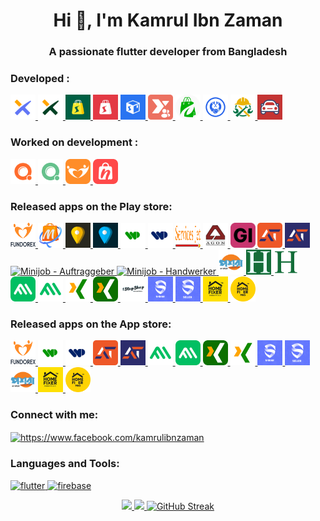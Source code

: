<h1 align="center">Hi 👋, I'm Kamrul Ibn Zaman</h1>
<h3 align="center">A passionate flutter developer from Bangladesh</h3>

<h3 align="left">Developed :</h3>
<p align="left">
 <a href="https://codecanyon.net/item/freelancer-flutter-mobile-app-xilancer-freelancer-marketplace-platform/49913337" target="_blank" rel="noreferrer"> <img src="https://github.com/KamrulIbnZaman/KamrulIbnZaman/blob/main/assets/xilancer-freelancer.webp" alt="Xilancer" width="40" height="40"/> </a>
 <a href="https://codecanyon.net/item/client-flutter-mobile-app-xilancer-freelancer-marketplace-platform/51899615" target="_blank" rel="noreferrer"> <img src="https://github.com/KamrulIbnZaman/KamrulIbnZaman/blob/main/assets/xilancer-client.webp" alt="Xilancer Client" width="40" height="40"/> </a>
 <a href="https://codecanyon.net/item/safecart-ecommerce-customer-mobile-app/49481701?s_rank=6" target="_blank" rel="noreferrer"> <img src="https://github.com/KamrulIbnZaman/KamrulIbnZaman/blob/main/assets/safecart.webp" alt="Safecart" width="40" height="40"/> </a>
 <a href="https://codecanyon.net/item/vendor-app-safecart-ecommerce-platform/49481922?s_rank=5" target="_blank" rel="noreferrer"> <img src="https://raw.githubusercontent.com/KamrulIbnZaman/KamrulIbnZaman/refs/heads/main/assets/vendor.webp" alt="Safecart vendor" width="40" height="40"/> </a>
 <a href="https://codecanyon.net/item/delivery-man-app-safecart-ecommerce-platform/49485907?s_rank=4" target="_blank" rel="noreferrer"> <img src="https://raw.githubusercontent.com/KamrulIbnZaman/KamrulIbnZaman/refs/heads/main/assets/delivery-man.webp" alt="Safecart delivery man" width="40" height="40"/> </a>
 <a href="https://play.google.com/store/apps/details?id=com.xgenious.xteam" target="_blank" rel="noreferrer"> <img src="https://github.com/KamrulIbnZaman/KamrulIbnZaman/blob/main/assets/xteam.webp" alt="xTeam" width="40" height="40"/> </a>
 <a href="https://codecanyon.net/item/grenmart-laravel-ecommerce-shop-flutter-app/40188895?s_rank=13" target="_blank" rel="noreferrer"> <img src="https://raw.githubusercontent.com/KamrulIbnZaman/KamrulIbnZaman/refs/heads/main/assets/grenmart.png" alt="Grenmart" width="40" height="40"/> </a>
 <a href="https://play.google.com/store/apps/details?id=com.xgenious.prohandy_client" target="_blank" rel="noreferrer"> <img src="https://github.com/KamrulIbnZaman/KamrulIbnZaman/blob/main/assets/prohandy.png" alt="Prohandy" width="40" height="40"/> </a>
 <a href="https://play.google.com/store/apps/details?id=com.xgenious.prohandy_provider" target="_blank" rel="noreferrer"> <img src="https://github.com/KamrulIbnZaman/KamrulIbnZaman/blob/main/assets/prohandy-pro.png" alt="Prohandy Pro" width="40" height="40"/> </a>
 <a href="https://play.google.com/store/apps/details?id=com.xgenious.car_service" target="_blank" rel="noreferrer"> <img src="https://github.com/KamrulIbnZaman/KamrulIbnZaman/blob/main/assets/GoCar.png" alt="GoCar" width="40" height="40"/> </a>
</p>

<h3 align="left">Worked on development :</h3>
<p align="left">
<a href="https://codecanyon.net/item/qixer-multivendor-on-demand-service-marketplace-and-service-finder-buyer-app/38154133?s_rank=21" target="_blank" rel="noreferrer"> <img src="https://raw.githubusercontent.com/KamrulIbnZaman/KamrulIbnZaman/refs/heads/main/assets/qixer.webp" alt="Qixer" width="40" height="40"/> </a>
<a href="https://codecanyon.net/item/qixer-multivendor-on-demand-service-marketplace-seller-app/39013880?s_rank=17" target="_blank" rel="noreferrer"> <img src="https://raw.githubusercontent.com/KamrulIbnZaman/KamrulIbnZaman/refs/heads/main/assets/qixer-seller.webp" alt="Qixer Seller" width="40" height="40"/> </a>
<a href="https://codecanyon.net/item/crowdfunding-platform-flutter-mobile-app-fundorex/39675422?s_rank=14" target="_blank" rel="noreferrer"> <img src="https://raw.githubusercontent.com/KamrulIbnZaman/KamrulIbnZaman/refs/heads/main/assets/fundorex.webp" alt="Fundorex" width="40" height="40"/> </a>
<a href="https://codecanyon.net/item/nazmart-tenant-shop-flutter-mobile-app/45385600?s_rank=11" target="_blank" rel="noreferrer"> <img src="https://raw.githubusercontent.com/KamrulIbnZaman/KamrulIbnZaman/refs/heads/main/assets/nazmart.webp" alt="Nazmart" width="40" height="40"/> </a>
</p>


<h3 align="left">Released apps on the Play store:</h3> 
<p align="left">
  
<p align="left"> <a href="https://play.google.com/store/apps/details?id=com.fiveTwoFund.app" target="_blank" rel="noreferrer"> <img src="https://github.com/KamrulIbnZaman/KamrulIbnZaman/blob/main/assets/52fund.png" alt="five and two fund" width="40" height="40"/> </a>
  <a href="https://play.google.com/store/apps/details?id=com.xgenious.shopmart" target="_blank" rel="noreferrer"> <img src="https://github.com/KamrulIbnZaman/KamrulIbnZaman/blob/main/assets/mobiq.png" alt="MobiQ" width="40" height="40"/> </a>
<a href="https://play.google.com/store/apps/details?id=com.beefinder.es" target="_blank" rel="noreferrer"> <img src="https://raw.githubusercontent.com/KamrulIbnZaman/KamrulIbnZaman/refs/heads/main/assets/beefinder.webp" alt="BeeFinder - Ayuda a domicilio" width="40" height="40"/> </a>
<a href="https://play.google.com/store/apps/details?id=com.beefinder_profesional.es" target="_blank" rel="noreferrer"> <img src="https://raw.githubusercontent.com/KamrulIbnZaman/KamrulIbnZaman/refs/heads/main/assets/beefinder-pro.webp" alt="BeeFinder Profesionales" width="40" height="40"/> </a>
<a href="https://play.google.com/store/apps/details?id=ng.workpeople.app" target="_blank" rel="noreferrer"> <img src="https://raw.githubusercontent.com/KamrulIbnZaman/KamrulIbnZaman/refs/heads/main/assets/Workpeople.webp" alt="Workpeople" width="40" height="40"/> </a>
<a href="https://play.google.com/store/apps/details?id=ng.workpeople.pro" target="_blank" rel="noreferrer"> <img src="https://raw.githubusercontent.com/KamrulIbnZaman/KamrulIbnZaman/refs/heads/main/assets/Workpeople Pro.webp" alt="Workpeople Pro" width="40" height="40"/> </a>
<a href="https://play.google.com/store/apps/details?id=com.ondemand.servicesjet" target="_blank" rel="noreferrer"> <img src="https://raw.githubusercontent.com/KamrulIbnZaman/KamrulIbnZaman/refs/heads/main/assets/services-jet.png" alt="Services Jet" width="40" height="40"/> </a>
<a href="https://play.google.com/store/apps/details?id=com.agonworkman.app" target="_blank" rel="noreferrer"> <img src="https://raw.githubusercontent.com/KamrulIbnZaman/KamrulIbnZaman/refs/heads/main/assets/agon-workman.webp" alt="Agon Workman" width="40" height="40"/> </a>
<a href="https://give-me.pt" target="_blank" rel="noreferrer"> <img src="https://github.com/KamrulIbnZaman/KamrulIbnZaman/blob/main/assets/giveme.png" alt="GIVEPY" width="40" height="40"/> </a>
<a href="https://play.google.com/store/apps/details?id=com.agenttasker.client" target="_blank" rel="noreferrer"> <img src="https://raw.githubusercontent.com/KamrulIbnZaman/KamrulIbnZaman/refs/heads/main/assets/agenttasker.png" alt="Client by AgentTasker" width="40" height="40"/> </a>
<a href="https://play.google.com/store/apps/details?id=com.agenttasker.tasker" target="_blank" rel="noreferrer"> <img src="https://raw.githubusercontent.com/KamrulIbnZaman/KamrulIbnZaman/refs/heads/main/assets/agenttasker-tasker.png" alt="Tasker by AgentTasker" width="40" height="40"/> </a>
<a href="https://play.google.com/store/apps/details?id=de.rentnerminijob" target="_blank" rel="noreferrer"> <img src="https://github.com/KamrulIbnZaman/KamrulIbnZaman/blob/main/assets/minijob-buyer.png" alt="Minijob - Auftraggeber" width="40" height="40"/> </a>
<a href="https://play.google.com/store/apps/details?id=de.rentnerminijob.handwerker" target="_blank" rel="noreferrer"> <img src="https://github.com/KamrulIbnZaman/KamrulIbnZaman/blob/main/assets/image.png" alt="Minijob - Handwerker" width="40" height="40"/> </a>
<a href="https://play.google.com/store/apps/details?id=com.poshorabd.proedge" target="_blank" rel="noreferrer"> <img src="https://github.com/KamrulIbnZaman/KamrulIbnZaman/blob/main/assets/poshora.png" alt="Poshora" width="40" height="40"/> </a>
<a href="https://play.google.com/store/apps/details?id=com.hudumia.client" target="_blank" rel="noreferrer"> <img src="https://github.com/KamrulIbnZaman/KamrulIbnZaman/blob/main/assets/hudumia-client.png" alt="Hudumia" width="40" height="40"/> </a>
<a href="https://play.google.com/store/apps/details?id=com.hudumia.provider" target="_blank" rel="noreferrer"> <img src="https://github.com/KamrulIbnZaman/KamrulIbnZaman/blob/main/assets/hudumia-provider.png" alt="Hudumia Provider" width="40" height="40"/> </a>
<a href="https://play.google.com/store/apps/details?id=com.mvxdigital.freelancer" target="_blank" rel="noreferrer"> <img src="https://github.com/KamrulIbnZaman/KamrulIbnZaman/blob/main/assets/mvx-freelancer.png" alt="MVXDIGITAL- Freelander Service" width="40" height="40"/> </a>
<a href="https://play.google.com/store/apps/details?id=com.mvxdigital.client" target="_blank" rel="noreferrer"> <img src="https://github.com/KamrulIbnZaman/KamrulIbnZaman/blob/main/assets/mvx-client.png" alt="MVXDIGITAL - Client Service" width="40" height="40"/> </a>
<a href="https://play.google.com/store/apps/details?id=com.kunative.app" target="_blank" rel="noreferrer"> <img src="https://github.com/KamrulIbnZaman/KamrulIbnZaman/blob/main/assets/kunative-freelancer.png" alt="Kunative - freelancer" width="40" height="40"/> </a>
<a href="https://play.google.com/store/apps/details?id=com.kunative.client_app" target="_blank" rel="noreferrer"> <img src="https://github.com/KamrulIbnZaman/KamrulIbnZaman/blob/main/assets/kunative-client.png" alt="Kunative - client" width="40" height="40"/> </a>
<a href="https://play.google.com/store/apps/details?id=com.onestopshop.vendor" target="_blank" rel="noreferrer"> <img src="https://github.com/KamrulIbnZaman/KamrulIbnZaman/blob/main/assets/1stopshopvendor.png" alt="1 Stop Shop Vendor" width="40" height="40"/> </a>
<a href="https://play.google.com/store/apps/details?id=com.snickr.app" target="_blank" rel="noreferrer"> <img src="https://github.com/KamrulIbnZaman/KamrulIbnZaman/blob/main/assets/snickr_buyer.png" alt="SnickR" width="40" height="40"/> </a>
<a href="https://play.google.com/store/apps/details?id=in.snickr.app" target="_blank" rel="noreferrer"> <img src="https://github.com/KamrulIbnZaman/KamrulIbnZaman/blob/main/assets/snickr_seller.png" alt="SnickR Seller" width="40" height="40"/> </a>
<a href="https://play.google.com/store/apps/details?id=com.homefixermarketplace.app" target="_blank" rel="noreferrer"> <img src="https://github.com/KamrulIbnZaman/KamrulIbnZaman/blob/main/assets/home-fixer.png" alt="Home Fixer" width="40" height="40"/> </a>
<a href="https://play.google.com/store/apps/details?id=com.homefixermarketplace.pro" target="_blank" rel="noreferrer"> <img src="https://github.com/KamrulIbnZaman/KamrulIbnZaman/blob/main/assets/home-fixer-pro.png" alt="Home Fixer Pro" width="40" height="40"/> </a>

</p>

<h3 align="left">Released apps on the App store:</h3> 
<p align="left">
  
<p align="left"> <a href="https://apps.apple.com/in/app/five-and-two-fund/id6443989537" target="_blank" rel="noreferrer"> <img src="https://github.com/KamrulIbnZaman/KamrulIbnZaman/blob/main/assets/52fund.png" alt="five and two fund" width="40" height="40"/> </a>
<!-- workpeople -->
<a href="https://apps.apple.com/us/app/workpeople/id6476810230" target="_blank" rel="noreferrer"> <img src="https://raw.githubusercontent.com/KamrulIbnZaman/KamrulIbnZaman/refs/heads/main/assets/Workpeople.webp" alt="Workpeople" width="40" height="40"/> </a>
<a href="https://apps.apple.com/us/app/workpeople-pro/id6476810160" target="_blank" rel="noreferrer"> <img src="https://raw.githubusercontent.com/KamrulIbnZaman/KamrulIbnZaman/refs/heads/main/assets/Workpeople Pro.webp" alt="Workpeople Pro" width="40" height="40"/> </a>
<!-- agenttasker -->
<a href="https://apps.apple.com/us/app/client-by-agenttasker/id6475639769" target="_blank" rel="noreferrer"> <img src="https://raw.githubusercontent.com/KamrulIbnZaman/KamrulIbnZaman/refs/heads/main/assets/agenttasker.png" alt="Client by AgentTasker" width="40" height="40"/> </a>
<a href="https://apps.apple.com/us/app/tasker-by-agenttasker/id6475639952" target="_blank" rel="noreferrer"> <img src="https://raw.githubusercontent.com/KamrulIbnZaman/KamrulIbnZaman/refs/heads/main/assets/agenttasker-tasker.png" alt="Tasker by AgentTasker" width="40" height="40"/> </a>
<a href="https://apps.apple.com/us/app/mvxdigital-client-service/id6739973563" target="_blank" rel="noreferrer"> <img src="https://github.com/KamrulIbnZaman/KamrulIbnZaman/blob/main/assets/mvx-client.png" alt="MVXDIGITAL Client Service" width="40" height="40"/> </a>
<a href="https://apps.apple.com/us/app/mvxdigital-freelancer-service/id6739973380" target="_blank" rel="noreferrer"> <img src="https://github.com/KamrulIbnZaman/KamrulIbnZaman/blob/main/assets/mvx-freelancer.png" alt="MVXDIGITAL Freelancer Service" width="40" height="40"/> </a>
<a href="https://apps.apple.com/us/app/kunative-pour-clients/id6744265273" target="_blank" rel="noreferrer"> <img src="https://github.com/KamrulIbnZaman/KamrulIbnZaman/blob/main/assets/kunative-client.png" alt="Kunative pour Clients" width="40" height="40"/> </a>
<a href="https://apps.apple.com/us/app/kunative-pour-freelances/id6744265267" target="_blank" rel="noreferrer"> <img src="https://github.com/KamrulIbnZaman/KamrulIbnZaman/blob/main/assets/kunative-freelancer.png" alt="Kunative pour Clients" width="40" height="40"/> </a>
<a href="https://apps.apple.com/us/app/snickr/id6746753132" target="_blank" rel="noreferrer"> <img src="https://github.com/KamrulIbnZaman/KamrulIbnZaman/blob/main/assets/snickr_buyer.png" alt="SnickR" width="40" height="40"/> </a>
<a href="https://apps.apple.com/us/app/snickr-seller/id6746798655" target="_blank" rel="noreferrer"> <img src="https://github.com/KamrulIbnZaman/KamrulIbnZaman/blob/main/assets/snickr_seller.png" alt="SnickR Seller" width="40" height="40"/> </a>
<!-- poshora -->
<a href="https://apps.apple.com/us/app/poshora-app/id6642673369" target="_blank" rel="noreferrer"> <img src="https://github.com/KamrulIbnZaman/KamrulIbnZaman/blob/main/assets/poshora.png" alt="Poshora App" width="40" height="40"/> </a>
<a href="https://apps.apple.com/us/app/home-fixer-marketplace/id6747962977" target="_blank" rel="noreferrer"> <img src="https://github.com/KamrulIbnZaman/KamrulIbnZaman/blob/main/assets/home-fixer.png" alt="Home Fixer" width="40" height="40"/> </a>
<a href="https://apps.apple.com/us/app/home-fixer-marketplace-pro/id6748271768" target="_blank" rel="noreferrer"> <img src="https://github.com/KamrulIbnZaman/KamrulIbnZaman/blob/main/assets/home-fixer-pro.png" alt="Home Fixer Pro" width="40" height="40"/> </a>

</p>

  

<h3 align="left">Connect with me:</h3>
<p align="left">
<a href="https://fb.com/kamrulibnzaman" target="blank"><img align="center" src="https://raw.githubusercontent.com/rahuldkjain/github-profile-readme-generator/master/src/images/icons/Social/facebook.svg" alt="https://www.facebook.com/kamrulibnzaman" height="30" width="40" /></a>
</p>

<h3 align="left">Languages and Tools:</h3>
<p align="left"> <a href="https://flutter.dev" target="_blank" rel="noreferrer"> <img src="https://www.vectorlogo.zone/logos/flutterio/flutterio-icon.svg" alt="flutter" width="40" height="40"/> </a> <a href="https://firebase.google.com/" target="_blank" rel="noreferrer"> <img src="https://www.vectorlogo.zone/logos/firebase/firebase-icon.svg" alt="firebase" width="40" height="40"/> </a>  </p>

<p align="center">
<a href="https://github.com/KamrulIbnZaman">
  <img height="180em" src="https://github-readme-stats-eight-theta.vercel.app/api?username=KamrulIbnZaman&show_icons=true&theme=gotham&include_all_commits=true&count_private=true"/>
  <img height="180em" src="https://github-readme-stats-eight-theta.vercel.app/api/top-langs/?username=KamrulIbnZaman&layout=compact&langs_count=8&theme=gotham"/>
  <img src="https://github-readme-streak-stats.herokuapp.com?user=kamrulibnzaman&theme=transparent&exclude_days=fri,sat" alt="GitHub Streak" />
</a>
</p>



